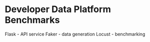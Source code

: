 # Developer Data Platform Benchmarks

Flask - API service
Faker - data generation
Locust - benchmarking
